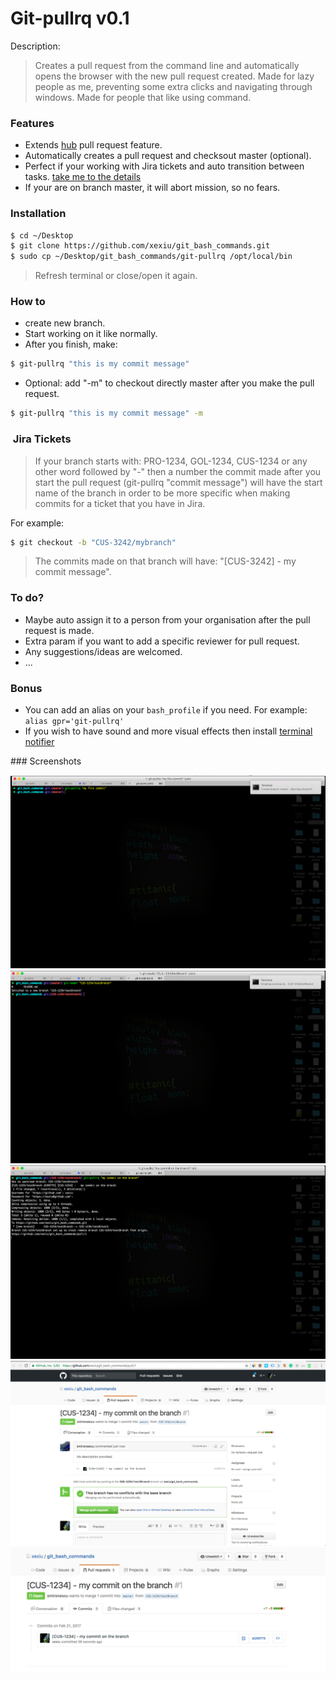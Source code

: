 # Git-pullrq v0.1

Description:
> Creates a pull request from the command line and automatically opens the browser with the new pull request created.
> Made for lazy people as me, preventing some extra clicks and navigating through windows.
> Made for people that like using command.

### Features

- Extends <a href="https://hub.github.com/" target="_blank">hub</a> pull request feature.
- Automatically creates a pull request and checksout master (optional).
- Perfect if your working with Jira tickets and auto transition between tasks. [take me to the details](#jira)
- If your are on branch master, it will abort mission, so no fears.


### Installation

```sh
$ cd ~/Desktop
$ git clone https://github.com/xexiu/git_bash_commands.git
$ sudo cp ~/Desktop/git_bash_commands/git-pullrq /opt/local/bin
```

> Refresh terminal or close/open it again.

### How to

- create new branch.
- Start working on it like normally.
- After you finish, make:

```sh
$ git-pullrq "this is my commit message"
```

- Optional: add "-m" to checkout directly master after you make the pull request.

```sh
$ git-pullrq "this is my commit message" -m
```

### <a name="jira"></a> Jira Tickets
> If your branch starts with: PRO-1234, GOL-1234, CUS-1234 or any other word followed by "-" then a number
> the commit made after you start the pull request (git-pullrq "commit message") will have the start name of the branch in
> order to be more specific when making commits for a ticket that you have in Jira.

For example:

```sh
$ git checkout -b "CUS-3242/mybranch"
```

> The commits made on that branch will have: "[CUS-3242] - my commit message".

### To do?

- Maybe auto assign it to a person from your organisation after the pull request is made.
- Extra param if you want to add a specific reviewer for pull request.
- Any suggestions/ideas are welcomed.
- ...

### Bonus

- You can add an alias on your `bash_profile` if you need. For example: `alias gpr='git-pullrq'`
- If you wish to have sound and more visual effects then install <a href="https://github.com/julienXX/terminal-notifier" target="_blank">terminal notifier</a>

### Screenshots

![image1](https://raw.githubusercontent.com/xexiu/git_bash_commands/master/screenshots/Captura%20de%20pantalla%202017-02-21%20a%20las%2013.20.42.png)
![image2](https://raw.githubusercontent.com/xexiu/git_bash_commands/master/screenshots/Captura%20de%20pantalla%202017-02-21%20a%20las%2013.21.22.png)
![image3](https://raw.githubusercontent.com/xexiu/git_bash_commands/master/screenshots/Captura%20de%20pantalla%202017-02-21%20a%20las%2013.22.11.png)
![image4](https://raw.githubusercontent.com/xexiu/git_bash_commands/master/screenshots/Captura%20de%20pantalla%202017-02-21%20a%20las%2013.22.19.png)
![image5](https://raw.githubusercontent.com/xexiu/git_bash_commands/master/screenshots/Captura%20de%20pantalla%202017-02-21%20a%20las%2013.22.41.png)
